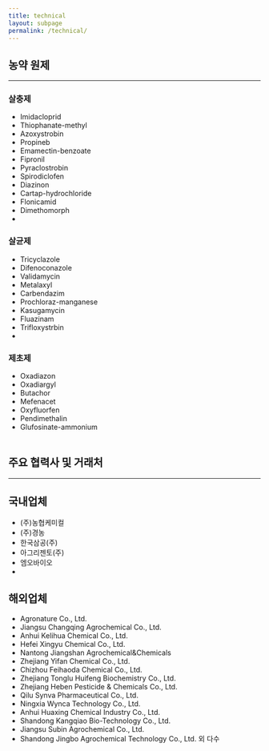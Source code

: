 ```yaml
---
title: technical
layout: subpage
permalink: /technical/
---
```


## 농약 원제
<hr />

### 살충제

- Imidacloprid
- Thiophanate-methyl
- Azoxystrobin
- Propineb
- Emamectin-benzoate
- Fipronil
- Pyraclostrobin
- Spirodiclofen
- Diazinon
- Cartap-hydrochloride
- Flonicamid
- Dimethomorph
- 
### 살균제

- Tricyclazole
- Difenoconazole
- Validamycin
- Metalaxyl
- Carbendazim
- Prochloraz-manganese
- Kasugamycin
- Fluazinam
- Trifloxystrbin
- 
### 제초제

- Oxadiazon
- Oxadiargyl
- Butachor
- Mefenacet
- Oxyfluorfen
- Pendimethalin
- Glufosinate-ammonium
<Br><br>
## 주요 협력사 및 거래처
<hr />

## 국내업체
- (주)농협케미컬
- (주)경농
- 한국삼공(주)
- 아그리젠토(주)
- 엠오바이오
- 
## 해외업체
- Agronature Co., Ltd.
- Jiangsu Changqing Agrochemical Co., Ltd.
- Anhui Kelihua Chemical Co., Ltd.
- Hefei Xingyu Chemical Co., Ltd.
- Nantong Jiangshan Agrochemical&Chemicals
- Zhejiang Yifan Chemical Co., Ltd.
- Chizhou Feihaoda Chemical Co., Ltd.
- Zhejiang Tonglu Huifeng Biochemistry Co., Ltd.
- Zhejiang Heben Pesticide & Chemicals Co., Ltd.
- Qilu Synva Pharmaceutical Co., Ltd.
- Ningxia Wynca Technology Co., Ltd.
- Anhui Huaxing Chemical Industry Co., Ltd.
- Shandong Kangqiao Bio-Technology Co., Ltd.
- Jiangsu Subin Agrochemical Co., Ltd.
- Shandong Jingbo Agrochemical Technology Co., Ltd.
외 다수
